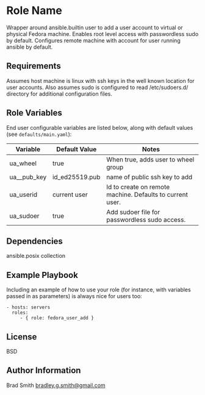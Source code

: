 Role Name
=========

Wrapper around ansible.builtin user to add a user account to virtual or physical Fedora machine. Enables root level access with passwordless sudo by default. Configures remote machine with account for user running ansible by default.

Requirements
------------

Assumes host machine is linux with ssh keys in the well known location for user accounts. Also assumes sudo is configured to read /etc/sudoers.d/ directory for additional configuration files.

Role Variables
--------------

End user configurable variables are listed below, along with default values (see `defaults/main.yaml`):

| Variable   | Default Value | Notes |
| ---------- | ------------- | ----- |
| ua_wheel | true | When true, adds user to wheel group |
| ua__pub_key | id_ed25519.pub | name of public ssh key to add |
| ua_userid | current user    | Id to create on remote machine. Defaults to current user. |
| ua_sudoer | true    | Add sudoer file for passwordless sudo access. |

Dependencies
------------

ansible.posix collection

Example Playbook
----------------

Including an example of how to use your role (for instance, with variables passed in as parameters) is always nice for users too:

    - hosts: servers
      roles:
         - { role: fedora_user_add }

License
-------

BSD

Author Information
------------------

Brad Smith
bradley.g.smith@gmail.com
